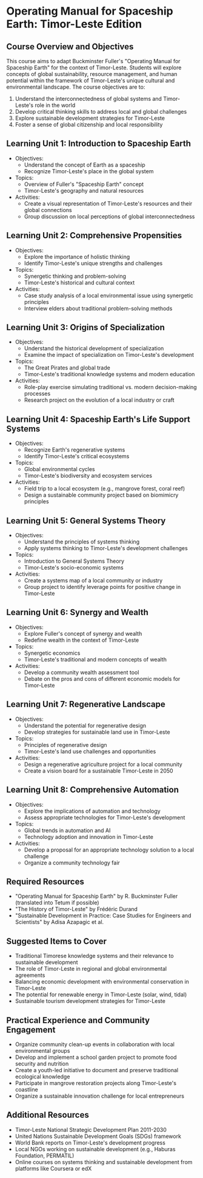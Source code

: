 # Operating Manual for Spaceship Earth: Timor-Leste Edition

## Course Overview and Objectives

This course aims to adapt Buckminster Fuller's "Operating Manual for Spaceship Earth" for the context of Timor-Leste. Students will explore concepts of global sustainability, resource management, and human potential within the framework of Timor-Leste's unique cultural and environmental landscape. The course objectives are to:

1. Understand the interconnectedness of global systems and Timor-Leste's role in the world
2. Develop critical thinking skills to address local and global challenges
3. Explore sustainable development strategies for Timor-Leste
4. Foster a sense of global citizenship and local responsibility

## Learning Unit 1: Introduction to Spaceship Earth
- Objectives:
  * Understand the concept of Earth as a spaceship
  * Recognize Timor-Leste's place in the global system
- Topics:
  * Overview of Fuller's "Spaceship Earth" concept
  * Timor-Leste's geography and natural resources
- Activities:
  * Create a visual representation of Timor-Leste's resources and their global connections
  * Group discussion on local perceptions of global interconnectedness

## Learning Unit 2: Comprehensive Propensities
- Objectives:
  * Explore the importance of holistic thinking
  * Identify Timor-Leste's unique strengths and challenges
- Topics:
  * Synergetic thinking and problem-solving
  * Timor-Leste's historical and cultural context
- Activities:
  * Case study analysis of a local environmental issue using synergetic principles
  * Interview elders about traditional problem-solving methods

## Learning Unit 3: Origins of Specialization
- Objectives:
  * Understand the historical development of specialization
  * Examine the impact of specialization on Timor-Leste's development
- Topics:
  * The Great Pirates and global trade
  * Timor-Leste's traditional knowledge systems and modern education
- Activities:
  * Role-play exercise simulating traditional vs. modern decision-making processes
  * Research project on the evolution of a local industry or craft

## Learning Unit 4: Spaceship Earth's Life Support Systems
- Objectives:
  * Recognize Earth's regenerative systems
  * Identify Timor-Leste's critical ecosystems
- Topics:
  * Global environmental cycles
  * Timor-Leste's biodiversity and ecosystem services
- Activities:
  * Field trip to a local ecosystem (e.g., mangrove forest, coral reef)
  * Design a sustainable community project based on biomimicry principles

## Learning Unit 5: General Systems Theory
- Objectives:
  * Understand the principles of systems thinking
  * Apply systems thinking to Timor-Leste's development challenges
- Topics:
  * Introduction to General Systems Theory
  * Timor-Leste's socio-economic systems
- Activities:
  * Create a systems map of a local community or industry
  * Group project to identify leverage points for positive change in Timor-Leste

## Learning Unit 6: Synergy and Wealth
- Objectives:
  * Explore Fuller's concept of synergy and wealth
  * Redefine wealth in the context of Timor-Leste
- Topics:
  * Synergetic economics
  * Timor-Leste's traditional and modern concepts of wealth
- Activities:
  * Develop a community wealth assessment tool
  * Debate on the pros and cons of different economic models for Timor-Leste

## Learning Unit 7: Regenerative Landscape
- Objectives:
  * Understand the potential for regenerative design
  * Develop strategies for sustainable land use in Timor-Leste
- Topics:
  * Principles of regenerative design
  * Timor-Leste's land use challenges and opportunities
- Activities:
  * Design a regenerative agriculture project for a local community
  * Create a vision board for a sustainable Timor-Leste in 2050

## Learning Unit 8: Comprehensive Automation
- Objectives:
  * Explore the implications of automation and technology
  * Assess appropriate technologies for Timor-Leste's development
- Topics:
  * Global trends in automation and AI
  * Technology adoption and innovation in Timor-Leste
- Activities:
  * Develop a proposal for an appropriate technology solution to a local challenge
  * Organize a community technology fair

## Required Resources

- "Operating Manual for Spaceship Earth" by R. Buckminster Fuller (translated into Tetum if possible)
- "The History of Timor-Leste" by Frédéric Durand
- "Sustainable Development in Practice: Case Studies for Engineers and Scientists" by Adisa Azapagic et al.

## Suggested Items to Cover

- Traditional Timorese knowledge systems and their relevance to sustainable development
- The role of Timor-Leste in regional and global environmental agreements
- Balancing economic development with environmental conservation in Timor-Leste
- The potential for renewable energy in Timor-Leste (solar, wind, tidal)
- Sustainable tourism development strategies for Timor-Leste

## Practical Experience and Community Engagement

- Organize community clean-up events in collaboration with local environmental groups
- Develop and implement a school garden project to promote food security and nutrition
- Create a youth-led initiative to document and preserve traditional ecological knowledge
- Participate in mangrove restoration projects along Timor-Leste's coastline
- Organize a sustainable innovation challenge for local entrepreneurs

## Additional Resources

- Timor-Leste National Strategic Development Plan 2011-2030
- United Nations Sustainable Development Goals (SDGs) framework
- World Bank reports on Timor-Leste's development progress
- Local NGOs working on sustainable development (e.g., Haburas Foundation, PERMATIL)
- Online courses on systems thinking and sustainable development from platforms like Coursera or edX